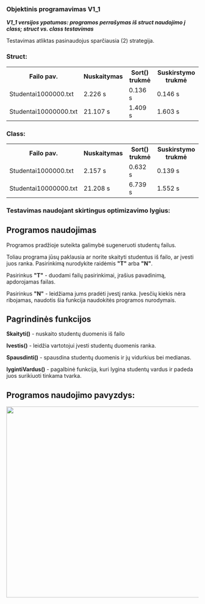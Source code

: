 <h3>Objektinis programavimas V1_1</h3>
<p><b><i>V1_1 versijos ypatumas: programos perrašymas iš struct naudojimo į class; struct vs. class testavimas</i></b></p>
<p>Testavimas atliktas pasinaudojus sparčiausia (2) strategija.</p>
<h3>Struct:</h3>
<table>
    <tr>
        <th>Failo pav.</th>
        <th>Nuskaitymas</th>
        <th>Sort() trukmė</th>
        <th>Suskirstymo trukmė</th>
    </tr>
    <tr>
        <td>Studentai1000000.txt</td>
        <td>2.226 s</td>
        <td>0.136 s</td>
        <td>0.146 s</td>
    </tr>
    <tr>
        <td>Studentai10000000.txt</td>
        <td>21.107 s</td> 
        <td>1.409 s</td>
        <td>1.603 s</td>
    </tr>
</table>
<h3>Class:</h3>
<table>
    <tr>
        <th>Failo pav.</th>
        <th>Nuskaitymas</th>
        <th>Sort() trukmė</th>
        <th>Suskirstymo trukmė</th>
    </tr>
    <tr>
        <td>Studentai1000000.txt</td>
        <td>2.157 s</td>
        <td>0.632 s</td>
        <td>0.139 s</td>
    </tr>
    <tr>
        <td>Studentai10000000.txt</td>
        <td>21.208 s</td> 
        <td>6.739 s</td>
        <td>1.552 s</td>
    </tr>
</table>
<h3>Testavimas naudojant skirtingus optimizavimo lygius:</h3>
<h2>Programos naudojimas</h2>
    <p>Programos pradžioje suteikta galimybė sugeneruoti studentų failus.</p>
    <p>Toliau programa jūsų paklausia ar norite skaityti studentus iš failo, ar įvesti juos ranka. Pasirinkimą nurodykite raidėmis <b>"T"</b> arba <b>"N"</b>.</p>
    <p>Pasirinkus <b>"T"</b> - duodami failų pasirinkimai, įrašius pavadinimą, apdorojamas failas.</p>
    <p>Pasirinkus <b>"N"</b> - leidžiama jums pradėti įvestį ranka. Įvesčių kiekis nėra ribojamas, naudotis šia funkcija naudokitės programos nurodymais.</p>
<h2>Pagrindinės funkcijos </h2>
    <p><b>Skaityti()</b> - nuskaito studentų duomenis iš failo</p>
    <p><b>Ivestis()</b> - leidžia vartotojui įvesti studentų duomenis ranka.</p>
    <p><b>Spausdinti()</b> - spausdina studentų duomenis ir jų vidurkius bei medianas.</p>
    <p><b>lygintiVardus()</b> - pagalbinė funkcija, kuri lygina studentų vardus ir padeda juos surikiuoti tinkama tvarka.</p>
<h2>Programos naudojimo pavyzdys:</h2>
<img src="https://user-images.githubusercontent.com/116721418/231956298-83a3cdd9-d920-4c71-a0e3-f2fad57bfc14.png" width="900" height="500">
